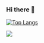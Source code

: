### Hi there 👋

[![Top Langs](https://github-readme-stats.vercel.app/api/top-langs/?username=FlorinCiocirlan&langs_count=10)](https://github.com/FlorinCiocirlan/github-readme-stats)

<img align="center" src="https://github-readme-stats.vercel.app/api/?username=FlorinCiocirlan&theme=graywhite" />



<!--
**FlorinCiocirlan/FlorinCiocirlan** is a ✨ _special_ ✨ repository because its `README.md` (this file) appears on your GitHub profile.

Here are some ideas to get you started:

- 🔭 I’m currently working on ...
- 🌱 I’m currently learning ...
- 👯 I’m looking to collaborate on ...
- 🤔 I’m looking for help with ...
- 💬 Ask me about ...
- 📫 How to reach me: ...
- 😄 Pronouns: ...
- ⚡ Fun fact: ...
-->
